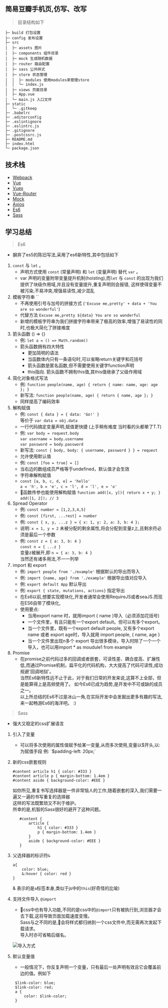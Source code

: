 ## 简易豆瓣手机页,仿写、改写

> 目录结构如下
```
├─ build 打包设置
├─ config 发布设置
├─ src
│  ├─ assets 图片
│  ├─ components 组件目录
│  ├─ mock 生成随机数据
│  ├─ router 路由配置
│  ├─ sass 公共样式
│  ├─ store 状态管理
│  │  ├─ modules 使用modules来管理store
│  │  └─ index.js
│  ├─ views 页面目录
│  ├─ App.vue
│  └─ main.js 入口文件
├─ static
│  └─ .gitkeep
├─ .babelrc
├─ .editorconfig
├─ .eslintignore
├─ .eslintrc.js
├─ .gitignore
├─ .postcssrc.js
├─ README.md
├─ index.html
└─ package.json
```
## 技术栈
* [Webpack](https://webpack.js.org)
* [Vue](http://vuejs.org)
* [Vuex](https://vuex.vuejs.org)
* [Vue-Router](https://router.vuejs.org/zh/)
* [Mock](http://mockjs.com)
* [Axios](https://github.com/axios/axios)
* [Es6](http://es6.ruanyifeng.com)
* [Sass](https://www.sass.hk)

## 学习总结
> Es6  
   * 摒弃了es5的陈旧写法,采用了es6新特性,其中包括如下
   1. `const` 与 `let` 。
      * 声明方式使用 `const` (常量声明) 和 `let` (变量声明) 替代 `var` 。
      * var 声明的变量附带变量提升机制(hoisting),而`let` 与 `const` 的出现为我们提供了块级作用域,并且没有变量提升,重复声明则会报错,
      这样使得变量不被污染,不易冲突,增强易读性,减少混乱
   2. 模板字符串 ``
      * 不再使用引号与加号的拼接方式 (`'Excuse me,pretty' + data + 'You are so wonderful'`)
      * 代替方法 `Excuse me,pretty ${data} You are so wonderful`
      * 新增的模板字符串为我们拼接字符串带来了极高的效率,增强了易读性的同时,也极大简化了拼接难度
   3. 箭头函数 () => {}
      * 例: `let a = () => Math.random()`
      * 箭头函数拥有四大特性
         * 更加简明的语法
         * 当函数体内只有一条语句时,可以省略return关键字和花括号
         * 箭头函数是匿名函数,但不需要使用关键字function声明
         * this指向. 箭头函数不拥有this值,其this值继承了父级作用域
   4. 简化对象格式写法
      * 例: `function people(name, age) {
                 return {
                     name: name,
                     age: age
                 };
             }`
      * 新写法: `function people(name, age) {
                 return { name, age };
             }`
      * 同样提高了编码效率
   5. 解构赋值
      * 例: `const { data } = { data: 'Go!' }`  
       等价于 `var data = obj.data`
      * 一行代码搞定变量声明,赋值更快捷 (上手稍有难度 当时看的头都晕了T.T)
      * 例: `var body = request.body`  
             `var username = body.username`  
             `var password = body.password`
      * 新写法: `const { body, body: { username, password } } = request` 
      * 允许使用默认值
      * 例: `const [foo = true] = []`
      * 当右边的数组成员严格等于undefined，默认值才会生效
      * 字符串解构赋值  
      * `const [a, b, c, d, e] = 'hello'`  
        `a = 'h', b = 'e', c = 'l', d = 'l', e = 'o'`  
      * 函数传参也能使用解构赋值 
      `function add([x, y]){
        return x + y;
        }`  
        `add([1, 2]); // 3` 
   6. Spread Operator 
      * 例: `const number = [1,2,3,4,5]`
      * 例: `const [first, ...rest] = number`  
      * 例: `const { x, y, ...z } = { x: 1, y: 2, a: 3, b: 4 };`
      * 说明: `x = 1, y = 2` 未被分配的剩余属性,将会分配到变量z上,且剩余符必须是最后一个参数
      * 例: `const z = { a: 3, b: 4 }`  
      `const n = { ...z }`  
      变量z被展开,即 `n = { a: 3, b: 4 }`  
      当然还有诸多用法,不一一列举
   7. import 和 export
      * 例: `import people from './example'` 根据默认的导出而导入
      * 例: `import {name, age} from './example'` 根据导出值对应导入
      * 例: `export default App` 默认导出
      * 例: `export { state, mutations, actions}` 指定导出
      * 在Es6以前,想要实现模块化,开发者通常会使用RequireJS或者seaJS.而现在ES6自带了模块化,  
      * 使用要点:
         * 当用export name 时，就用import { name }导入（必须添加花括号)
         * 一个文件里，有且只能有一个export default。但可以有多个export。
         * 当一个文件里，既有一个export default people, 又有多个export name 或者 export age时，导入就用 import people, { name, age } 
         * 当一个文件里出现n多个 export 导出很多模块，导入时除了一个一个导入，也可以用import * as moudule1 from example
   8. Promise
      * 在promise之前代码过多的回调或者嵌套，可读性差、耦合度高、扩展性低,而通过Promise机制，扁平化的代码机构，大大提高了代码可读性,成功规避'回调地狱'。  
当然Es6新特性远不止于此，对于我们日常的开发来说,这算不上全部，但是能算得上是高频使用了。
如今Es6已成为趋势,是开发中不可或缺的成员之一。  
以上所总结的Es6不过是冰山一角,在实际开发中会发掘出更多有趣的写法,来一起畅游Es6的海洋吧。 :)
      
  > Sass
  
  * 强大又稳定的css扩展语言
  1. 引入了变量
     * 可以将多次使用的属性值赋予给某一变量,从而多次使用,变量以$开头,以:为赋值手段  
     例: `$padding-left: 20px;`
  2. 新的css嵌套规则
     ```
     #content article h1 { color: #333 }
     #content article p { margin-bottom: 1.4em }
     #content aside { background-color: #EEE }
        ```
        如你所见,重复书写选择器是一件非常恼人的工作,随着嵌套的深入,我们需要一遍又一遍的书写重复的选择器  
        这样的写法既繁琐又不利于维护。  
        所幸的是,机智的Sass很好的避开了这种问题。

     ```
        #content {
            article {
                h1 { color: #333 }
                p { margin-bottom: 1.4em }
            }
            aside { background-color: #EEE }
        }
        ```    
     
 3. 父选择器的标识符`&`
    ```
    a{
        color: blue;
        &:hover { color: red }
    }
    ```    
    & 表示的是`a`标签本身,类似于js中的`this`(好奇怪的比喻)
4. 支持文件导入 `@import`
   * css中也有导入功能,不同的是css中的`@import`只有被执行到,浏览器才会去下载,这将导致页面加载速度变慢。  
   Sass与之不同的是,会将样式都归纳到一个css文件中,而无需再次发起下载请求。  
   导入时亦可省略后缀名。  

    ![导入方式](https://www.sass.hk/images/p1.png)

5. 默认变量值
   * 一般情况下，你反复声明一个变量，只有最后一处声明有效且它会覆盖前边的值。例如下  
   
   ```
    $link-color: blue;
    $link-color: red;
    a {
        color: $link-color;
    }
   ```

